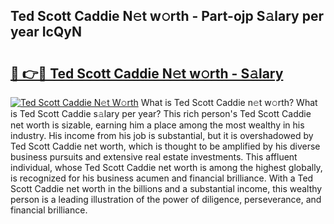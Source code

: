 ## Ted Scott Caddie N𝚎t w𝚘rth - Part-ojp S𝚊lary per year IcQyN

# <h2><a href="http://gc30pu.nevu.top/?p=Ted+Scott+Caddie">🔗 👉🔴 Ted Scott Caddie N𝚎t w𝚘rth - S𝚊lary</a></h2>

[![Ted Scott Caddie N𝚎t W𝚘rth](https://i.imgur.com/Oavwk0R.jpeg)](http://gc30pu.nevu.top/?p=Ted+Scott+Caddie)
What is Ted Scott Caddie n𝚎t w𝚘rth? What is Ted Scott Caddie s𝚊lary per year?
This rich person's Ted Scott Caddie net worth is sizable, earning him a place among the most wealthy in his industry. His income from his job is substantial, but it is overshadowed by Ted Scott Caddie net worth, which is thought to be amplified by his diverse business pursuits and extensive real estate investments. This affluent individual, whose Ted Scott Caddie net worth is among the highest globally, is recognized for his business acumen and financial brilliance. With a Ted Scott Caddie net worth in the billions and a substantial income, this wealthy person is a leading illustration of the power of diligence, perseverance, and financial brilliance.
